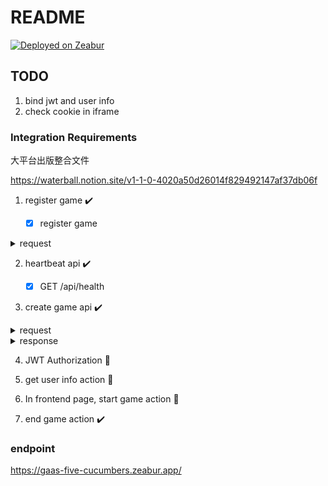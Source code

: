 # README

[![Deployed on Zeabur](https://zeabur.com/deployed-on-zeabur-dark.svg)](https://zeabur.com?referralCode=noracami&utm_source=noracami)

## TODO

1. bind jwt and user info
2. check cookie in iframe

### Integration Requirements

大平台出版整合文件

https://waterball.notion.site/v1-1-0-4020a50d26014f829492147af37db06f

1. register game ✔️

   - [x] register game

<details>
  <summary>request</summary>

```json
// POST /games
// Host: https://api.gaas.waterballsa.tw
// Authorization: Bearer {遊戲開發者的JWT}

{
  "uniqueName": "fivecucumber",
  "displayName": "黃瓜五兄弟",
  "shortDescription": "It is a trick-taking game with the goal of NOT winning the last trick!",
  "rule": "Win tricks but not the last, that gets you cucumbers! 5+ of those and you're out!\nhttps://boardgamegeek.com/boardgame/147768/five-cucumbers",
  "imageUrl": "https://gaas-five-cucumbers.zeabur.app/watermelon.png",
  "minPlayers": 1,
  "maxPlayers": 6,
  "frontEndUrl": "https://gaas-five-cucumbers.zeabur.app/frontend",
  "backEndUrl": "https://gaas-five-cucumbers.zeabur.app/api"
}
```

</details>

2. heartbeat api ✔️

   - [x] GET /api/health

3. create game api ✔️

<details>
  <summary>request</summary>

```json
// POST /games
// Host: {你的後端主機}
// Authorization: Bearer {房主的Jwt}

{
  "roomId": "room_385abe92e39a3",
  "players": [
    {
      "id": "6497f6f226b40d440b9a90cc",
      "nickname": "板橋金城武"
    },
    {
      "id": "6498112b26b40d440b9a90ce",
      "nickname": "三重彭于晏"
    },
    {
      "id": "6499df157fed0c21a4fd0425",
      "nickname": "蘆洲劉德華"
    },
    {
      "id": "649836ed7fed0c21a4fd0423",
      "nickname": "永和周杰倫"
    }
  ]
}
```

</details>

<details>
  <summary>response</summary>

```json
{
  "url": "https://{你的前端主機}/games/{gameId}"
}
```

</details>

4. JWT Authorization 📝

5. get user info action 📝

6. In frontend page, start game action 🚧

7. end game action ✔️

### endpoint

https://gaas-five-cucumbers.zeabur.app/
